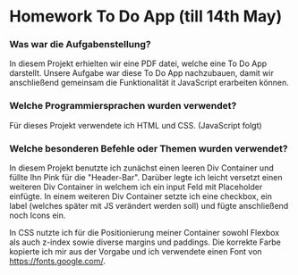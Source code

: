 # Homework To Do App (till 14th May)
### Was war die Aufgabenstellung?

In diesem Projekt erhielten wir eine PDF datei, welche eine To Do App darstellt. Unsere Aufgabe war diese To Do App nachzubauen, damit wir anschließend gemeinsam die Funktionalität it JavaScript erarbeiten können.

### Welche Programmiersprachen wurden verwendet?

Für dieses Projekt verwendete ich HTML und CSS. (JavaScript folgt)

### Welche besonderen Befehle oder Themen wurden verwendet?

In diesem Projekt benutzte ich zunächst einen leeren Div Container und füllte Ihn Pink für die "Header-Bar".
Darüber legte ich leicht versetzt einen weiteren Div Container in welchem ich ein input Feld mit Placeholder einfügte.
In einem weiteren Div Container setzte ich eine checkbox, ein label (welches später mit JS verändert werden soll) und fügte anschließend noch Icons ein.

In CSS nutzte ich für die Positionierung meiner Container sowohl Flexbox als auch z-index sowie diverse margins und paddings.
Die korrekte Farbe kopierte ich mir aus der Vorgabe und ich verwendete einen Font von https://fonts.google.com/.
